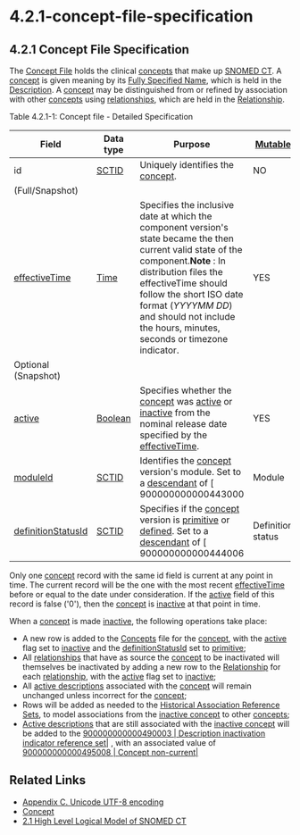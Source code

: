 # 4.2.1-concept-file-specification

## 4.2.1 Concept File Specification

The [Concept File](https://confluence.ihtsdotools.org/display/DOCRELFMT/Concept+file) holds the clinical [concepts](https://confluence.ihtsdotools.org/display/DOCGLOSS/concept) that make up [SNOMED CT](https://confluence.ihtsdotools.org/display/DOCGLOSS/SNOMED+CT). A [concept](https://confluence.ihtsdotools.org/display/DOCGLOSS/concept) is given meaning by its [Fully Specified Name](https://confluence.ihtsdotools.org/display/DOCGLOSS/Fully+Specified+Name), which is held in the [Description](https://confluence.ihtsdotools.org/display/DOCRELFMT/Description+file). A [concept](https://confluence.ihtsdotools.org/display/DOCGLOSS/concept) may be distinguished from or refined by association with other [concepts](https://confluence.ihtsdotools.org/display/DOCGLOSS/concept) using [relationships](https://confluence.ihtsdotools.org/display/DOCGLOSS/relationship), which are held in the [Relationship](https://confluence.ihtsdotools.org/display/DOCRELFMT/Relationship+file).

Table 4.2.1-1: Concept file - Detailed Specification

| **Field**                                                                                               | **Data type**                                                                         | **Purpose**                                                                                                                                                                                                                                                                                                                                                                                     | [**Mutable**](https://confluence.ihtsdotools.org/display/DOCGLOSS/Mutable) | **Part of Primary Key**                                         |
| ------------------------------------------------------------------------------------------------------- | ------------------------------------------------------------------------------------- | ----------------------------------------------------------------------------------------------------------------------------------------------------------------------------------------------------------------------------------------------------------------------------------------------------------------------------------------------------------------------------------------------- | -------------------------------------------------------------------------- | --------------------------------------------------------------- |
| id                                                                                                      | [SCTID](https://confluence.ihtsdotools.org/display/DOCRELFMT/SCTID+\(data+type\))     | Uniquely identifies the [concept](https://confluence.ihtsdotools.org/display/DOCGLOSS/concept).                                                                                                                                                                                                                                                                                                 | NO                                                                         | YES                                                             |
| (Full/Snapshot)                                                                                         |                                                                                       |                                                                                                                                                                                                                                                                                                                                                                                                 |                                                                            |                                                                 |
| [effectiveTime](https://confluence.ihtsdotools.org/display/DOCRELFMT/effectiveTime+\(field\))           | [Time](https://confluence.ihtsdotools.org/display/DOCRELFMT/Time+\(data+type\))       | Specifies the inclusive date at which the component version's state became the then current valid state of the component.**Note** : In distribution files the effectiveTime should follow the short ISO date format (_YYYYMM DD_) and should not include the hours, minutes, seconds or timezone indicator.                                                                                     | YES                                                                        | YES (Full)                                                      |
| Optional (Snapshot)                                                                                     |                                                                                       |                                                                                                                                                                                                                                                                                                                                                                                                 |                                                                            |                                                                 |
| [active](https://confluence.ihtsdotools.org/display/DOCRELFMT/active+\(field\))                         | [Boolean](https://confluence.ihtsdotools.org/display/DOCRELFMT/Boolean+\(data+type\)) | Specifies whether the [concept](https://confluence.ihtsdotools.org/display/DOCGLOSS/concept) was [active](https://confluence.ihtsdotools.org/display/DOCGLOSS/active) or [inactive](https://confluence.ihtsdotools.org/display/DOCGLOSS/inactive) from the nominal release date specified by the [effectiveTime](https://confluence.ihtsdotools.org/display/DOCRELFMT/effectiveTime+\(field\)). | YES                                                                        | NO                                                              |
| [moduleId](https://confluence.ihtsdotools.org/display/DOCRELFMT/moduleId+\(field\))                     | [SCTID](https://confluence.ihtsdotools.org/display/DOCRELFMT/SCTID+\(data+type\))     | Identifies the [concept](https://confluence.ihtsdotools.org/display/DOCGLOSS/concept) version's module. Set to a [descendant](https://confluence.ihtsdotools.org/display/DOCGLOSS/descendant) of \[ 900000000000443000                                                                                                                                                                          | Module                                                                     | ]\(http://snomed.info/id/900000000000443000 "900000000000443000 |
| [definitionStatusId](https://confluence.ihtsdotools.org/display/DOCRELFMT/definitionStatusId+\(field\)) | [SCTID](https://confluence.ihtsdotools.org/display/DOCRELFMT/SCTID+\(data+type\))     | Specifies if the [concept](https://confluence.ihtsdotools.org/display/DOCGLOSS/concept) version is [primitive](https://confluence.ihtsdotools.org/display/DOCGLOSS/primitive) or [defined](https://confluence.ihtsdotools.org/display/DOCGLOSS/sufficiently+defined+concept). Set to a [descendant](https://confluence.ihtsdotools.org/display/DOCGLOSS/descendant) of \[ 900000000000444006    | Definition status                                                          | ]\(http://snomed.info/id/900000000000444006 "900000000000444006 |

Only one [concept](https://confluence.ihtsdotools.org/display/DOCGLOSS/concept) record with the same id field is current at any point in time. The current record will be the one with the most recent [effectiveTime](https://confluence.ihtsdotools.org/display/DOCRELFMT/effectiveTime+\(field\)) before or equal to the date under consideration. If the [active](https://confluence.ihtsdotools.org/display/DOCGLOSS/active) field of this record is false ('0'), then the [concept](https://confluence.ihtsdotools.org/display/DOCGLOSS/concept) is [inactive](https://confluence.ihtsdotools.org/display/DOCGLOSS/inactive) at that point in time.

When a [concept](https://confluence.ihtsdotools.org/display/DOCGLOSS/concept) is made [inactive](https://confluence.ihtsdotools.org/display/DOCGLOSS/inactive), the following operations take place:

* A new row is added to the [Concepts](https://confluence.ihtsdotools.org/display/DOCGLOSS/Concept) file for the [concept](https://confluence.ihtsdotools.org/display/DOCGLOSS/concept), with the [active](https://confluence.ihtsdotools.org/display/DOCGLOSS/active) flag set to [inactive](https://confluence.ihtsdotools.org/display/DOCGLOSS/inactive) and the [definitionStatusId](https://confluence.ihtsdotools.org/display/DOCRELFMT/definitionStatusId+\(field\)) set to [primitive](https://confluence.ihtsdotools.org/display/DOCGLOSS/primitive);
* All [relationships](https://confluence.ihtsdotools.org/display/DOCGLOSS/relationship) that have as source the [concept](https://confluence.ihtsdotools.org/display/DOCGLOSS/concept) to be inactivated will themselves be inactivated by adding a new row to the [Relationship](https://confluence.ihtsdotools.org/display/DOCRELFMT/Relationship+file) for each [relationship](https://confluence.ihtsdotools.org/display/DOCGLOSS/relationship), with the [active](https://confluence.ihtsdotools.org/display/DOCGLOSS/active) flag set to [inactive](https://confluence.ihtsdotools.org/display/DOCGLOSS/inactive);
* All [active descriptions](https://confluence.ihtsdotools.org/display/DOCGLOSS/active+description) associated with the [concept](https://confluence.ihtsdotools.org/display/DOCGLOSS/concept) will remain unchanged unless incorrect for the [concept](https://confluence.ihtsdotools.org/display/DOCGLOSS/concept);
* Rows will be added as needed to the [Historical Association Reference Sets](../../../pages/createpage.action), to model associations from the [inactive concept](https://confluence.ihtsdotools.org/display/DOCGLOSS/inactive+concept) to other [concepts](https://confluence.ihtsdotools.org/display/DOCGLOSS/concept);
* [Active descriptions](https://confluence.ihtsdotools.org/display/DOCGLOSS/Active+description) that are still associated with the [inactive concept](https://confluence.ihtsdotools.org/display/DOCGLOSS/inactive+concept) will be added to the [900000000000490003 | Description inactivation indicator reference set|](http://snomed.info/id/900000000000490003) , with an associated value of [900000000000495008 | Concept non-current|](http://snomed.info/id/900000000000495008)

## Related Links

* [Appendix C. Unicode UTF-8 encoding](../../../4%20component-release-files-specification/4.2%20file-format-specifications/Appendix-C.-Unicode-UTF-8-encoding_33490103.html)
* [Concept](https://confluence.ihtsdotools.org/display/DOCGLOSS/Concept)
* [2.1 High Level Logical Model of SNOMED CT](../../../4%20component-release-files-specification/4.2%20file-format-specifications/2.1-High-Level-Logical-Model-of-SNOMED-CT_33490083.html)
